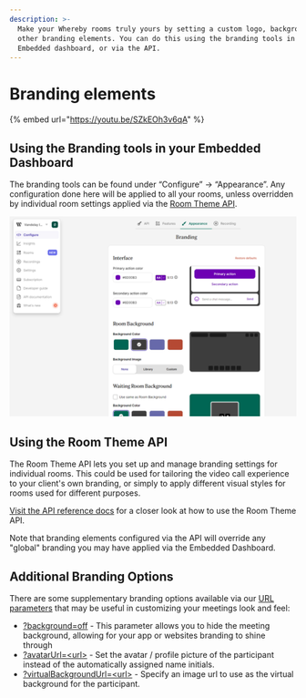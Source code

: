 ```yaml
---
description: >-
  Make your Whereby rooms truly yours by setting a custom logo, background and
  other branding elements. You can do this using the branding tools in the
  Embedded dashboard, or via the API.
---
```


# Branding elements

{% embed url="https://youtu.be/SZkEOh3v6qA" %}

## Using the Branding tools in your Embedded Dashboard

The branding tools can be found under “Configure” → “Appearance”. Any configuration done here will be applied to all your rooms, unless overridden by individual room settings applied via the [Room Theme API](branding-elements.md#using-the-room-theme-api).

![](<../.gitbook/assets/branding dashboard.png>)

## Using the Room Theme API

The Room Theme API lets you set up and manage branding settings for individual rooms. This could be used for tailoring the video call experience to your client's own branding, or simply to apply different visual styles for rooms used for different purposes.

[Visit the API reference docs](https://whereby.dev/http-api/) for a closer look at how to use the Room Theme API.&#x20;

Note that branding elements configured via the API will override any "global" branding you may have applied via the Embedded Dashboard.

## Additional Branding Options

There are some supplementary branding options available via our [URL parameters](using-url-parameters.md) that may be useful in customizing your meetings look and feel:

* [?background=off](using-url-parameters.md#background-off) - This parameter allows you to hide the meeting background, allowing for your app or websites branding to shine through
* [?avatarUrl=\<url>](using-url-parameters.md#avatarurl-less-than-url-greater-than) - Set the avatar / profile picture of the participant instead of the automatically assigned name initials.&#x20;
* [?virtualBackgroundUrl=\<url>](using-url-parameters.md#virtualbackgroundurl-less-than-url-greater-than) - Specify an image url to use as the virtual background for the participant.&#x20;
